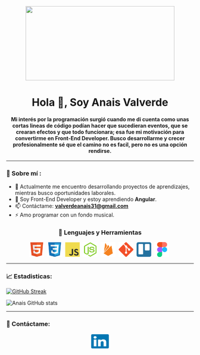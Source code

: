 <div id="header" align="center">
  <img src="https://media.giphy.com/media/4rZA5D22301iMgrUNd/giphy.gif" width="400" height="200"/>
  <h1 align="center">Hola 👋, Soy Anais Valverde
  </h1>
  <h4 align="center"> Mi interés por la programación surgió cuando me di cuenta como unas cortas lineas de código podían hacer que sucedieran eventos, que se crearan efectos y que todo funcionara; esa fue mi motivación para convertirme en Front-End Developer. 
  Busco desarrollarme y crecer profesionalmente sé que el camino no es facil, pero no es una opción rendirse.
  </h4>
</div>

---

### 👩 Sobre mí :

- 🔭 Actualmente me encuentro desarrollando proyectos de aprendizajes, mientras busco oportunidades laborales.
- 🌱 Soy Front-End Developer y estoy aprendiendo **Angular**.
- 📫 Contáctame: **valverdeanais31@gmail.com**
- ⚡ Amo programar con un fondo musical.

<div align="center">
  <h3>🔨 Lenguajes y Herramientas</h3>
  <div>
    <img src="https://github.com/devicons/devicon/blob/master/icons/html5/html5-original.svg" title="HTML5" alt="HTML" width="40" height="40"/>&nbsp;
    <img src="https://github.com/devicons/devicon/blob/master/icons/css3/css3-original.svg" title="CSS3" alt="CSS" width="40" height="40"/>&nbsp;
    <img src="https://github.com/devicons/devicon/blob/master/icons/javascript/javascript-original.svg" title="JavaScript" alt="Javascript" width="40" height="40"/>&nbsp;
    <img src="https://github.com/devicons/devicon/blob/master/icons/nodejs/nodejs-original.svg" title="Node Js" alt="Node.js" width="40" height="40"/>&nbsp;
    <img src="https://github.com/devicons/devicon/blob/master/icons/firebase/firebase-plain.svg" title="Firebase" alt="Firebase" width="40" height="40"/>&nbsp;
    <img src="https://github.com/devicons/devicon/blob/master/icons/git/git-original.svg" title="Git" alt="Git" width="40" height="40"/>&nbsp;
        <img src="https://github.com/devicons/devicon/blob/master/icons/trello/trello-plain.svg" title="Trello" alt="Trello" width="40" height="40" />&nbsp
    <img src="https://github.com/devicons/devicon/blob/master/icons/figma/figma-original.svg" title="Figma" alt="Figma" width="40" height="40"/>&nbsp;
  </div>
</div>

---

### 📈 Estadisticas: 
[![GitHub Streak](http://github-readme-streak-stats.herokuapp.com?user=AnaisVApolinario&theme=prussian&border_radius=4.1&locale=es&date_format=j%20M%5B%20Y%5D)](https://git.io/streak-stats)

![Anais GitHub stats](https://github-readme-stats.vercel.app/api?username=AnaisVApolinario&show_icons=true&theme=cobalt)

<!-- [![My GitHub Language Stats](https://github-readme-stats.vercel.app/api/top-langs/?username=AnaisVApolinario&langs_count=3)]() -->


---

### 📒 Contáctame: 

<p align="center">
<a href="https://www.linkedin.com/in/anais-valverde-06aa27248/" target="blank">
  <img align="center" src="https://github.com/devicons/devicon/blob/master/icons/linkedin/linkedin-original.svg" alt="AnaisValverde" height="40" width="50" />
</a>  
</p>

